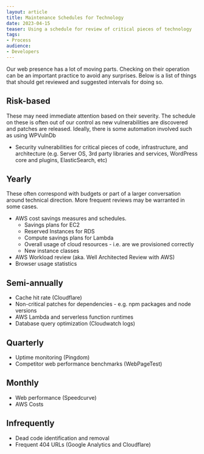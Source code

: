 ```yaml
---
layout: article
title: Maintenance Schedules for Technology
date: 2023-04-15
teaser: Using a schedule for review of critical pieces of technology 
tags:
- Process
audience:
- Developers
---
```

Our web presence has a lot of moving parts. Checking on their operation can be an important practice to avoid any surprises. Below is a list of things that should get reviewed and suggested intervals for doing so.

## Risk-based
These may need immediate attention based on their severity. The schedule on these is often out of our control as new vulnerabilities are discovered and patches are released. Ideally, there is some automation involved such as using WPVulnDb

- Security vulnerabilities for critical pieces of code, infrastructure, and architecture (e.g. Server OS, 3rd party libraries and services, WordPress core and plugins, ElasticSearch, etc)

## Yearly
These often correspond with budgets or part of a larger conversation around technical direction. More frequent reviews may be warranted in some cases.

- AWS cost savings measures and schedules.
  - Savings plans for EC2 
  - Reserved Instances for RDS
  - Compute savings plans for Lambda
  - Overall usage of cloud resources - i.e. are we provisioned correctly
  - New instance classes
- AWS Workload review (aka. Well Architected Review with AWS)
- Browser usage statistics

## Semi-annually
- Cache hit rate (Cloudflare)
- Non-critical patches for dependencies - e.g. npm packages and node versions 
- AWS Lambda and serverless function runtimes
- Database query optimization (Cloudwatch logs)

## Quarterly
- Uptime monitoring (Pingdom)
- Competitor web performance benchmarks (WebPageTest)

## Monthly
- Web performance (Speedcurve)
- AWS Costs

## Infrequently
- Dead code identification and removal
- Frequent 404 URLs (Google Analytics and Cloudflare)
